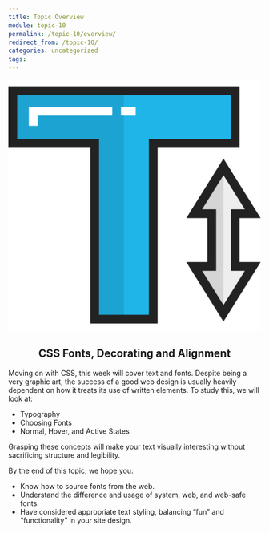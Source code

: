 ```yaml
---
title: Topic Overview
module: topic-10
permalink: /topic-10/overview/
redirect_from: /topic-10/
categories: uncategorized
tags:
---
```


<div class="section-title">
  <img src="../img/assignment-10.svg" alt="" title="Assignment 10: Typography" />
  <h2 style="text-align: center;">CSS Fonts, Decorating and Alignment</h2>
</div>

Moving on with CSS, this week will cover text and fonts. Despite being a very graphic art, the success of a good web design is usually heavily dependent on how it treats its use of written elements. To study this, we will look at:

- Typography
- Choosing Fonts
- Normal, Hover, and Active States

Grasping these concepts will make your text visually interesting without sacrificing structure and legibility.

By the end of this topic, we hope you:
<ul class="pros-and-cons">
  <li class="icon-pro">Know how to source fonts from the web.</li>
  <li class="icon-pro">Understand the difference and usage of system, web, and web-safe fonts.</li>
  <li class="icon-pro">Have considered appropriate text styling, balancing “fun” and “functionality” in your site design.</li>
</ul>
